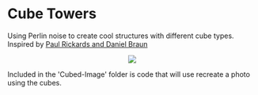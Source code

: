# Cube Towers

Using Perlin noise to create cool structures with different cube types. Inspired by [Paul Rickards and Daniel Braun](https://twitter.com/paulrickards/status/1163573261344681991)

<p align="center"><img src="https://github.com/erdavids/Cube-Towers/blob/master/Examples/Favorites/git-display.png"></p>

Included in the 'Cubed-Image' folder is code that will use recreate a photo using the cubes. 

